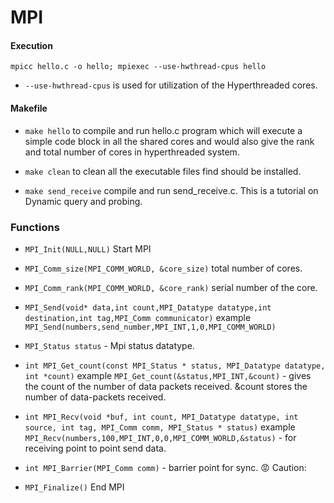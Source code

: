 # MPI
#### Execution
```
mpicc hello.c -o hello; mpiexec --use-hwthread-cpus hello
```
<!-- <img src="https://render.githubusercontent.com/render/math?math=e^{i \pi} = -1"> -->
- `--use-hwthread-cpus` is used for utilization of the Hyperthreaded cores.

#### Makefile

- `make hello` to compile and run hello.c program which will execute a simple code block in all the shared cores and would also give the rank and total number of cores in hyperthreaded system.

- `make clean` to clean all the executable files find should be installed.

- `make send_receive` compile and run send_receive.c. This is a tutorial on Dynamic query and probing.


### Functions

- `MPI_Init(NULL,NULL)` Start MPI
- `MPI_Comm_size(MPI_COMM_WORLD, &core_size)` total number of cores.
- `MPI_Comm_rank(MPI_COMM_WORLD, &core_rank)` serial number of the core.
- `MPI_Send(void* data,int count,MPI_Datatype datatype,int destination,int tag,MPI_Comm communicator)` example `MPI_Send(numbers,send_number,MPI_INT,1,0,MPI_COMM_WORLD)`
- `MPI_Status status` - Mpi status datatype.
- `int MPI_Get_count(const MPI_Status * status, MPI_Datatype datatype, int *count)` example `MPI_Get_count(&status,MPI_INT,&count)` - gives the count of the number of data packets received. &count stores the number of data-packets received.

- `int MPI_Recv(void *buf, int count, MPI_Datatype datatype, int source, int tag,
       MPI_Comm comm, MPI_Status * status)` example `MPI_Recv(numbers,100,MPI_INT,0,0,MPI_COMM_WORLD,&status)` - for receiving point to point send data.

- `int MPI_Barrier(MPI_Comm comm)` - barrier point for sync. :rage: Caution:

- `MPI_Finalize()` End MPI